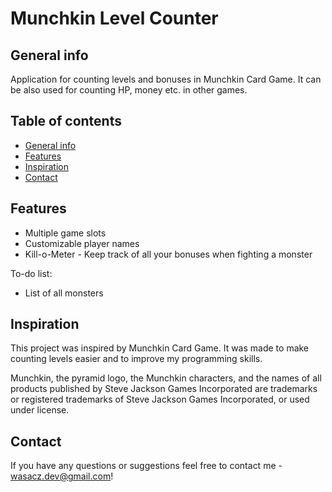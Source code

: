 # Munchkin Level Counter

## General info
Application for counting levels and bonuses in Munchkin Card Game. It can be also used for counting HP, money etc. in other games.

## Table of contents
* [General info](#general-info)
* [Features](#features)
* [Inspiration](#inspiration)
* [Contact](#contact)

## Features
* Multiple game slots
* Customizable player names
* Kill-o-Meter - Keep track of all your bonuses when fighting a monster

To-do list:
* List of all monsters

## Inspiration
This project was inspired by Munchkin Card Game. It was made to make counting levels easier and to improve my programming skills.

Munchkin, the pyramid logo, the Munchkin characters, and the names of all products published by Steve Jackson Games Incorporated are trademarks or registered trademarks of Steve Jackson Games Incorporated, or used under license.


## Contact
If you have any questions or suggestions feel free to contact me - wasacz.dev@gmail.com!
